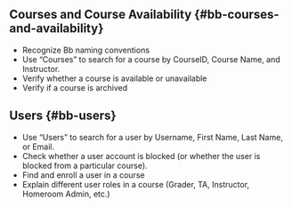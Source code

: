 ## Courses and Course Availability {#bb-courses-and-availability}

*   Recognize Bb naming conventions
*   Use “Courses” to search for a course by CourseID, Course Name, and Instructor.
*   Verify whether a course is available or unavailable
*   Verify if a course is archived

## Users {#bb-users}

*   Use “Users” to search for a user by Username, First Name, Last Name, or Email.
*   Check whether a user account is blocked (or whether the user is blocked from a particular course).
*   Find and enroll a user in a course
*   Explain different user roles in a course (Grader, TA, Instructor, Homeroom Admin, etc.)
